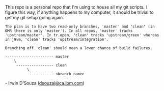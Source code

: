 This repo is a personal repo that I'm using to house all my git scripts. I figure this way, if anything happens to my computer, it should be trivial to get my git setup going again.


```
The plan is to have two read-only branches, 'master' and 'clean' (in OMR there is only 'master'). In all repos, 'master' tracks 'upstream/master'. In tr.open, 'clean' tracks 'upstream/green' whereas in j9vm, 'clean' tracks 'upstream/integration'.

Branching off 'clean' should mean a lower chance of build failures.

---------------------- master
    \
     ----------------- clean
          \
           ----------- <branch name>

```


\- Irwin D'Souza (dsouzai@ca.ibm.com)
